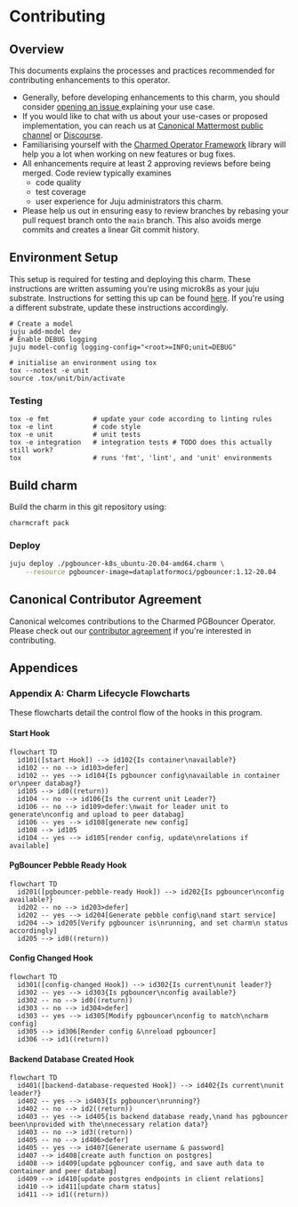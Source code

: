 # Contributing

## Overview

This documents explains the processes and practices recommended for contributing enhancements to
this operator.

- Generally, before developing enhancements to this charm, you should consider [opening an issue
  ](https://github.com/canonical/pgbouncer-k8s-operator/issues) explaining your use case.
- If you would like to chat with us about your use-cases or proposed implementation, you can reach
  us at [Canonical Mattermost public channel](https://chat.charmhub.io/charmhub/channels/charm-dev)
  or [Discourse](https://discourse.charmhub.io/).
- Familiarising yourself with the [Charmed Operator Framework](https://juju.is/docs/sdk) library
  will help you a lot when working on new features or bug fixes.
- All enhancements require at least 2 approving reviews before being merged. Code review typically examines
  - code quality
  - test coverage
  - user experience for Juju administrators this charm.
- Please help us out in ensuring easy to review branches by rebasing your pull request branch onto
  the `main` branch. This also avoids merge commits and creates a linear Git commit history.

## Environment Setup

This setup is required for testing and deploying this charm. These instructions are written assuming you're using microk8s as your juju substrate. Instructions for setting this up can be found [here](https://juju.is/docs/olm/microk8s). If you're using a different substrate, update these instructions accordingly.

```shell
# Create a model
juju add-model dev
# Enable DEBUG logging
juju model-config logging-config="<root>=INFO;unit=DEBUG"

# initialise an environment using tox
tox --notest -e unit
source .tox/unit/bin/activate
```

### Testing

```shell
tox -e fmt           # update your code according to linting rules
tox -e lint          # code style
tox -e unit          # unit tests
tox -e integration   # integration tests # TODO does this actually still work?
tox                  # runs 'fmt', 'lint', and 'unit' environments
```

## Build charm

Build the charm in this git repository using:

```shell
charmcraft pack
```

### Deploy

```bash
juju deploy ./pgbouncer-k8s_ubuntu-20.04-amd64.charm \
    --resource pgbouncer-image=dataplatformoci/pgbouncer:1.12-20.04
```

## Canonical Contributor Agreement

Canonical welcomes contributions to the Charmed PGBouncer Operator. Please check out our [contributor agreement](https://ubuntu.com/legal/contributors) if you're interested in contributing.

## Appendices

### Appendix A: Charm Lifecycle Flowcharts

These flowcharts detail the control flow of the hooks in this program.

#### Start Hook

```mermaid
flowchart TD
  id101([start Hook]) --> id102{Is container\navailable?}
  id102 -- no --> id103>defer]
  id102 -- yes --> id104{Is pgbouncer config\navailable in container or\npeer databag?}
  id105 --> id0((return))
  id104 -- no --> id106{Is the current unit Leader?}
  id106 -- no --> id109>defer:\nwait for leader unit to generate\nconfig and upload to peer databag]
  id106 -- yes --> id108[generate new config]
  id108 --> id105
  id104 -- yes --> id105[render config, update\nrelations if available]
```

#### PgBouncer Pebble Ready Hook

```mermaid
flowchart TD
  id201([pgbouncer-pebble-ready Hook]) --> id202{Is pgbouncer\nconfig available?}
  id202 -- no --> id203>defer]
  id202 -- yes --> id204[Generate pebble config\nand start service]
  id204 --> id205[Verify pgbouncer is\nrunning, and set charm\n status accordingly]
  id205 --> id0((return))
```

#### Config Changed Hook

```mermaid
flowchart TD
  id301([config-changed Hook]) --> id302{Is current\nunit leader?}
  id302 -- yes --> id303{Is pgbouncer\nconfig available?}
  id302 -- no --> id0((return))
  id303 -- no --> id304>defer]
  id303 -- yes --> id305[Modify pgbouncer\nconfig to match\ncharm config]
  id305 --> id306[Render config &\nreload pgbouncer]
  id306 --> id1((return))
```

#### Backend Database Created Hook

```mermaid
flowchart TD
  id401([backend-database-requested Hook]) --> id402{Is current\nunit leader?}
  id402 -- yes --> id403{Is pgbouncer\nrunning?}
  id402 -- no --> id2((return))
  id403 -- yes --> id405{is backend database ready,\nand has pgbouncer been\nprovided with the\nnecessary relation data?}
  id403 -- no --> id3((return))
  id405 -- no --> id406>defer]
  id405 -- yes --> id407[Generate username & password]
  id407 --> id408[create auth function on postgres]
  id408 --> id409[update pgbouncer config, and save auth data to container and peer databag]
  id409 --> id410[update postgres endpoints in client relations]
  id410 --> id411[update charm status]
  id411 --> id1((return))
```
